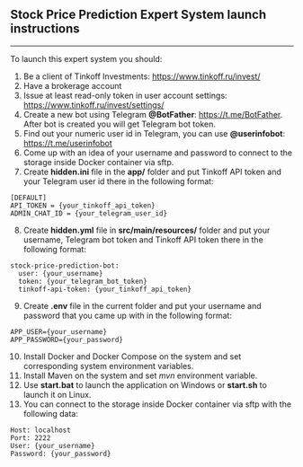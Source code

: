 ## Stock Price Prediction Expert System launch instructions

---

To launch this expert system you should:
1. Be a client of Tinkoff Investments: https://www.tinkoff.ru/invest/
2. Have a brokerage account
3. Issue at least read-only token in user account settings: https://www.tinkoff.ru/invest/settings/
4. Create a new bot using Telegram **@BotFather**: https://t.me/BotFather. After bot is created you will get Telegram bot token.
5. Find out your numeric user id in Telegram, you can use **@userinfobot**: https://t.me/userinfobot
6. Come up with an idea of your username and password to connect to the storage inside Docker container via sftp.
7. Create **hidden.ini** file in the **app/** folder and put Tinkoff API token and your Telegram user id there in the following format:
```
[DEFAULT]
API_TOKEN = {your_tinkoff_api_token}
ADMIN_CHAT_ID = {your_telegram_user_id}
```
8. Create **hidden.yml** file in **src/main/resources/** folder and put your username, Telegram bot token and Tinkoff API token there in the following format:
```
stock-price-prediction-bot:
  user: {your_username}
  token: {your_telegram_bot_token}
  tinkoff-api-token: {your_tinkoff_api_token}
```
9. Create **.env** file in the current folder and put your username and password that you came up with in the following format:
```
APP_USER={your_username}
APP_PASSWORD={your_password}
```
10. Install Docker and Docker Compose on the system and set corresponding system environment variables.
11. Install Maven on the system and set *mvn* environment variable.
12. Use **start.bat** to launch the application on Windows or **start.sh** to launch it on Linux.
13. You can connect to the storage inside Docker container via sftp with the following data:
```
Host: localhost
Port: 2222
User: {your_username}
Password: {your_password}
```
